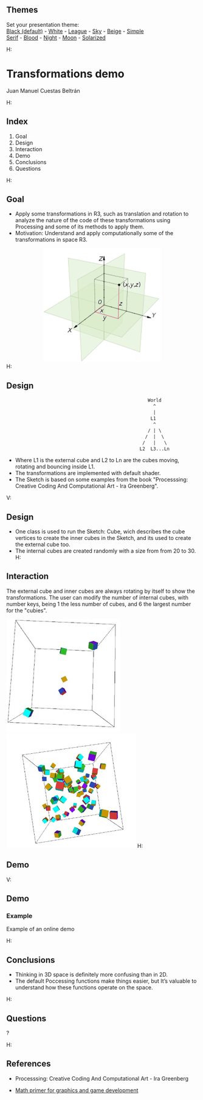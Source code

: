 <section id="themes">
	<h2>Themes</h2>
		<p>
			Set your presentation theme: <br>
			<!-- Hacks to swap themes after the page has loaded. Not flexible and only intended for the reveal.js demo deck. -->
                        <a href="#" onclick="document.getElementById('theme').setAttribute('href','css/theme/black.css'); return false;">Black (default)</a> -
			<a href="#" onclick="document.getElementById('theme').setAttribute('href','css/theme/white.css'); return false;">White</a> -
			<a href="#" onclick="document.getElementById('theme').setAttribute('href','css/theme/league.css'); return false;">League</a> -
			<a href="#" onclick="document.getElementById('theme').setAttribute('href','css/theme/sky.css'); return false;">Sky</a> -
			<a href="#" onclick="document.getElementById('theme').setAttribute('href','css/theme/beige.css'); return false;">Beige</a> -
			<a href="#" onclick="document.getElementById('theme').setAttribute('href','css/theme/simple.css'); return false;">Simple</a> <br>
			<a href="#" onclick="document.getElementById('theme').setAttribute('href','css/theme/serif.css'); return false;">Serif</a> -
			<a href="#" onclick="document.getElementById('theme').setAttribute('href','css/theme/blood.css'); return false;">Blood</a> -
			<a href="#" onclick="document.getElementById('theme').setAttribute('href','css/theme/night.css'); return false;">Night</a> -
			<a href="#" onclick="document.getElementById('theme').setAttribute('href','css/theme/moon.css'); return false;">Moon</a> -
			<a href="#" onclick="document.getElementById('theme').setAttribute('href','css/theme/solarized.css'); return false;">Solarized</a>
		</p>
</section>

H:

# Transformations demo

Juan Manuel Cuestas Beltrán

H:

## Index

 1. Goal<!-- .element: class="fragment" data-fragment-index="1"-->
 2. Design<!-- .element: class="fragment" data-fragment-index="2"-->
 3. Interaction<!-- .element: class="fragment" data-fragment-index="3"-->
 4. Demo<!-- .element: class="fragment" data-fragment-index="4"-->
 5. Conclusions<!-- .element: class="fragment" data-fragment-index="5"-->
 6. Questions<!-- .element: class="fragment" data-fragment-index="6"-->

H:

## Goal

* Apply some transformations in R3, such as translation and rotation to analyze the nature of the code of these transformations using Processing and some of its methods to apply them.
* Motivation: Understand and apply computationally some of the transformations in space R3.
<center><img height='300' src='r3.png'/></center>
H:

## Design
```processing
									 				World
													  ^
													  |
													 L1
													  ^
													/ | \
												   /  |  \   
												  /   |   \
											     L2  L3...Ln
```
* Where L1 is the external cube and L2 to Ln are the cubes moving, rotating and bouncing inside L1.
* The transformations are implemented with default shader.
* The Sketch is based on some examples from the book "Processsing: Creative Coding And Computational Art - Ira Greenberg".


V:

## Design
* One class is used to run the Sketch: Cube, wich describes the cube vertices to create the inner cubes in the Sketch, and its used to create the external cube too.
* The internal cubes are created randomly with a size from from 20 to 30.
H:

## Interaction


The external cube and inner cubes are always rotating by itself to show the transformations. The user can modify the number of internal cubes, with number keys, being 1 the less number of cubes, and 6 the largest number for the "cubies".

<img height='300' src='lesscubes.JPG'/>
<img height='300' src='maxcubes.JPG'/>
H:

## Demo
<canvas data-processing-sources="sketches/sketches.pde"></canvas>
<script type="sketches/sketches.pde" src="processing.js"></script>

V:

## Demo
### Example

Example of an online demo

<div id='minimap_id'></div>

H:

## Conclusions

* Thinking in 3D space is definitely more confusing than in 2D.
* The default Poccessing functions make things easier, but It’s valuable to understand how these functions operate on the space.


H:

## Questions

?

H:

## References

* Processsing: Creative Coding And Computational Art - Ira Greenberg

* [Math primer for graphics and game development](https://tfetimes.com/wp-content/uploads/2015/04/F.Dunn-I.Parberry-3D-Math-Primer-for-Graphics-and-Game-Development.pdf)
